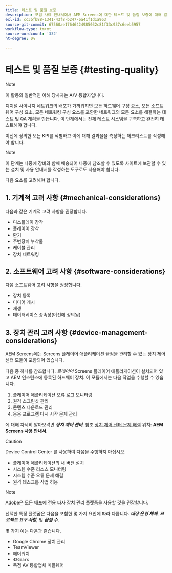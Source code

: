 ```yaml
---
title: 테스트 및 품질 보증
description: 모범 사례 안내서에서 AEM Screens에 대한 테스트 및 품질 보증에 대해 알아봅니다.
exl-id: cc3bfb88-1341-43f8-b247-6a41f1d1a963
source-git-commit: 67560ae17646424985032c81f33c937c6eeb5957
workflow-type: tm+mt
source-wordcount: '332'
ht-degree: 0%

---
```


# 테스트 및 품질 보증 {#testing-quality}

>[!NOTE]
>이 활동의 일반적인 이해 당사자는 A/V 통합자입니다.

디지털 사이니지 네트워크의 배포가 가까워지면 모든 하드웨어 구성 요소, 모든 소프트웨어 구성 요소, 모든 네트워킹 구성 요소를 포함한 네트워크의 모든 요소를 해결하는 테스트 및 QA 계획을 만듭니다.
이 단계에서는 전체 테스트 시스템을 구축하고 완전히 테스트해야 합니다.

이전에 정의한 모든 KPI를 식별하고 이에 대해 결과물을 측정하는 체크리스트를 작성해야 합니다.

>[!NOTE]
>
>이 단계는 나중에 장비와 함께 배송되어 나중에 참조할 수 있도록 사이트에 보관할 수 있는 설치 및 사용 안내서를 작성하는 도구로도 사용해야 합니다.

다음 요소를 고려해야 합니다.

## 1. 기계적 고려 사항 {#mechanical-considerations}

다음과 같은 기계적 고려 사항을 권장합니다.

* 디스플레이 장착
* 플레이어 장착
* 환기
* 주변장치 부착물
* 케이블 관리
* 장치 네트워킹

## 2. 소프트웨어 고려 사항 {#software-considerations}

다음 소프트웨어 고려 사항을 권장합니다.

* 장치 등록
* 미디어 게시
* 재생
* 데이터베이스 종속성(이전에 정의됨)


## 3. 장치 관리 고려 사항 {#device-management-considerations}

AEM Screens에는 Screens 플레이어 애플리케이션 끝점을 관리할 수 있는 장치 제어 센터 모듈이 포함되어 있습니다.

다음 중 하나를 참조합니다. *플레이어* Screens 플레이어 애플리케이션이 설치되어 있고 AEM 인스턴스에 등록된 하드웨어 장치.
이 모듈에서는 다음 작업을 수행할 수 있습니다.

1. 플레이어 애플리케이션 오류 로그 모니터링
1. 원격 스크린샷 관리
1. 콘텐츠 다운로드 관리
1. 응용 프로그램 다시 시작 문제 관리

에 대해 자세히 알아보려면 ***장치 제어 센터***, 참조 [장치 제어 센터 문제 해결](https://experienceleague.adobe.com/en/docs/experience-manager-screens/user-guide/troubleshooting/monitoring-screens) 위치: **AEM Screens 사용 안내서**.

>[!CAUTION]
>
>Device Control Center 를 사용하여 다음을 수행하지 마십시오.
>
>* 플레이어 애플리케이션의 새 버전 설치
>* 시스템 수준 리소스 모니터링
>* 시스템 수준 오류 문제 해결
>* 원격 데스크톱 작업 허용


>[!NOTE]
>
> Adobe은 모든 배포에 전용 타사 장치 관리 플랫폼을 사용할 것을 권장합니다.

선택한 특정 플랫폼은 다음을 포함한 몇 가지 요인에 따라 다릅니다. ***대상 운영 체제***, ***프로젝트 요구 사항***, 및 ***끝점 수***.

몇 가지 예는 다음과 같습니다.

* Google Chrome 장치 관리
* TeamViewer
* 에어워치
* `42Gears`
* 독점 AV 통합업체 미들웨어
